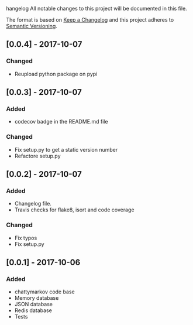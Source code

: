 hangelog
All notable changes to this project will be documented in this file.

The format is based on [Keep a Changelog](http://keepachangelog.com/en/1.0.0/)
and this project adheres to [Semantic Versioning](http://semver.org/spec/v2.0.0.html).

## [0.0.4] - 2017-10-07
### Changed
- Reupload python package on pypi

## [0.0.3] - 2017-10-07
### Added
- codecov badge in the README.md file
### Changed
- Fix setup.py to get a static version number
- Refactore setup.py

## [0.0.2] - 2017-10-07
### Added
- Changelog file.
- Travis checks for flake8, isort and code coverage

### Changed
- Fix typos
- Fix setup.py

## [0.0.1] - 2017-10-06
### Added
- chattymarkov code base
- Memory database
- JSON database
- Redis database 
- Tests
